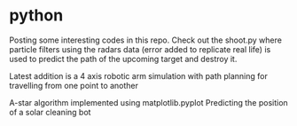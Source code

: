 # python
Posting some interesting codes in this repo.
Check out the shoot.py where particle filters using the radars data (error added to replicate real life)
is used to predict the path of the upcoming target and destroy it.

Latest addition is a 4 axis robotic arm simulation with path planning for travelling from one point to another

A-star algorithm implemented using matplotlib.pyplot
Predicting the position of a solar cleaning bot
